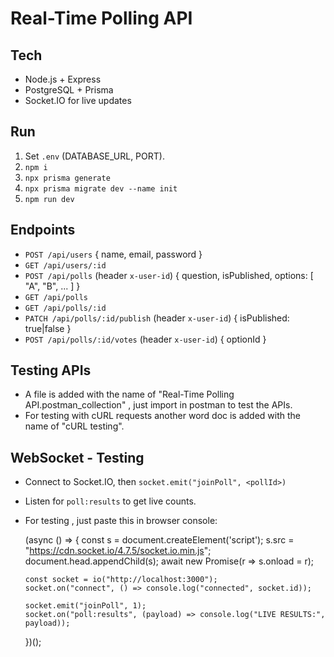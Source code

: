 # Real-Time Polling API

## Tech
- Node.js + Express
- PostgreSQL + Prisma
- Socket.IO for live updates

## Run
1. Set `.env` (DATABASE_URL, PORT).
2. `npm i`
3. `npx prisma generate`
4. `npx prisma migrate dev --name init`
5. `npm run dev`

## Endpoints
- `POST /api/users` { name, email, password }
- `GET /api/users/:id`
- `POST /api/polls` (header `x-user-id`) { question, isPublished, options: [ "A", "B", ... ] }
- `GET /api/polls`
- `GET /api/polls/:id`
- `PATCH /api/polls/:id/publish` (header `x-user-id`) { isPublished: true|false }
- `POST /api/polls/:id/votes` (header `x-user-id`) { optionId }

## Testing APIs
- A file is added with the name of "Real-Time Polling API.postman_collection" , just import in postman to test the APIs.
- For testing with cURL requests another word doc is added with the name of "cURL testing".

## WebSocket - Testing
- Connect to Socket.IO, then `socket.emit("joinPoll", <pollId>)`
- Listen for `poll:results` to get live counts.
- For testing , just paste this in browser console:

    (async () => {
      const s = document.createElement('script');
      s.src = "https://cdn.socket.io/4.7.5/socket.io.min.js";
      document.head.appendChild(s);
      await new Promise(r => s.onload = r);

      const socket = io("http://localhost:3000");
      socket.on("connect", () => console.log("connected", socket.id));

      socket.emit("joinPoll", 1);
      socket.on("poll:results", (payload) => console.log("LIVE RESULTS:", payload));
    })();
